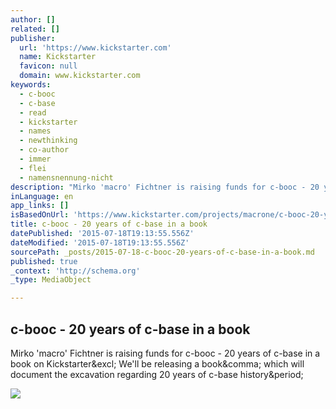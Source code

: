 ```yaml
---
author: []
related: []
publisher:
  url: 'https://www.kickstarter.com'
  name: Kickstarter
  favicon: null
  domain: www.kickstarter.com
keywords:
  - c-booc
  - c-base
  - read
  - kickstarter
  - names
  - newthinking
  - co-author
  - immer
  - flei
  - namensnennung-nicht
description: "Mirko 'macro' Fichtner is raising funds for c-booc - 20 years of c-base in a book on Kickstarter! We'll be releasing a book, which will document the excavation regarding 20 years of c-base history."
inLanguage: en
app_links: []
isBasedOnUrl: 'https://www.kickstarter.com/projects/macrone/c-booc-20-years-of-c-base-in-a-book'
title: c-booc - 20 years of c-base in a book
datePublished: '2015-07-18T19:13:55.556Z'
dateModified: '2015-07-18T19:13:55.556Z'
sourcePath: _posts/2015-07-18-c-booc-20-years-of-c-base-in-a-book.md
published: true
_context: 'http://schema.org'
_type: MediaObject

---
```

<article style=""><h1>c-booc - 20 years of c-base in a book</h1><p>Mirko 'macro' Fichtner is raising funds for c-booc - 20 years of c-base in a book on Kickstarter&amp;excl; We'll be releasing a book&amp;comma; which will document the excavation regarding 20 years of c-base history&amp;period;</p><img src="https://ksr-ugc.imgix.net/projects/1897407/photo-original.jpg?v=1433834770&amp;w=1536&amp;h=1152&amp;fit=crop&amp;auto=format&amp;q=92&amp;s=b056381080cd971c9bdac2f754f8d0c5" /></article>